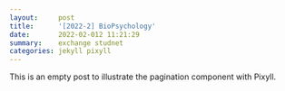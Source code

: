 ```yaml
---
layout:     post
title:      '[2022-2] BioPsychology'
date:       2022-02-012 11:21:29
summary:    exchange studnet
categories: jekyll pixyll
---
```


This is an empty post to illustrate the pagination component with Pixyll.
